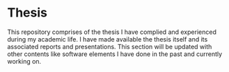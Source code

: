 # Thesis
This repository comprises of the thesis I have complied and experienced during my academic life. I have made available the thesis itself and its associated reports and presentations. This section will be updated with other contents like software elements I have done in the past and currently working on.
